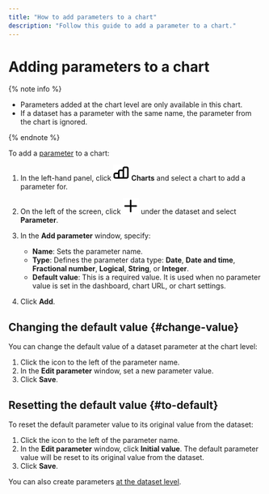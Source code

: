 ```yaml
---
title: "How to add parameters to a chart"
description: "Follow this guide to add a parameter to a chart."
---
```


# Adding parameters to a chart

{% note info %}

* Parameters added at the chart level are only available in this chart.
* If a dataset has a parameter with the same name, the parameter from the chart is ignored.

{% endnote %}

To add a [parameter](../../concepts/parameters.md) to a chart:


1. In the left-hand panel, click ![image](../../../_assets/console-icons/chart-column.svg) **Charts** and select a chart to add a parameter for.
1. On the left of the screen, click ![image](../../../_assets/console-icons/plus.svg) under the dataset and select **Parameter**.
1. In the **Add parameter** window, specify:

   * **Name**: Sets the parameter name.
   * **Type**: Defines the parameter data type: **Date**, **Date and time**, **Fractional number**, **Logical**, **String**, or **Integer**.
   * **Default value**: This is a required value. It is used when no parameter value is set in the dashboard, chart URL, or chart settings.

1. Click **Add**.

## Changing the default value {#change-value}

You can change the default value of a dataset parameter at the chart level:

1. Click the icon to the left of the parameter name.
1. In the **Edit parameter** window, set a new parameter value.
1. Click **Save**.

## Resetting the default value {#to-default}

To reset the default parameter value to its original value from the dataset:

1. Click the icon to the left of the parameter name.
1. In the **Edit parameter** window, click **Initial value**. The default parameter value will be reset to its original value from the dataset.
1. Click **Save**.

You can also create parameters [at the dataset level](../dataset/add-parameter-dataset.md).
